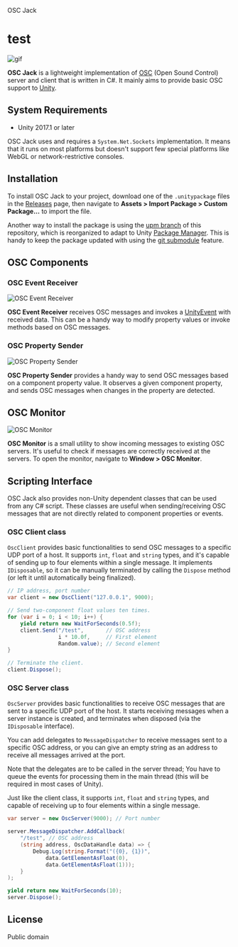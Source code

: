 OSC Jack

test
========

![gif](https://i.imgur.com/mjp2o3t.gif)

**OSC Jack** is a lightweight implementation of [OSC] (Open Sound Control)
server and client that is written in C#. It mainly aims to provide basic OSC
support to [Unity].

[OSC]: http://opensoundcontrol.org/
[Unity]: https://unity3d.com/

System Requirements
-------------------

- Unity 2017.1 or later

OSC Jack uses and requires a `System.Net.Sockets` implementation. It means that
it runs on most platforms but doesn't support few special platforms like WebGL
or network-restrictive consoles.

Installation
------------

To install OSC Jack to your project, download one of the `.unitypackage` files
in the [Releases] page, then navigate to **Assets > Import Package > Custom
Package...** to import the file.

Another way to install the package is using the [upm branch] of this
repository, which is reorganized to adapt to Unity [Package Manager]. This is
handy to keep the package updated with using the [git submodule] feature.

[Releases]: https://github.com/keijiro/OscJack/releases
[upm branch]: https://github.com/keijiro/OscJack/tree/upm
[Package Manager]: https://docs.unity3d.com/Packages/com.unity.package-manager-ui@latest/
[git submodule]: https://git-scm.com/book/en/v2/Git-Tools-Submodules

OSC Components
--------------

### OSC Event Receiver

![OSC Event Receiver](https://i.imgur.com/tWUe42Y.png)

**OSC Event Receiver** receives OSC messages and invokes a [UnityEvent] with
received data. This can be a handy way to modify property values or invoke
methods based on OSC messages.

[UnityEvent]: https://docs.unity3d.com/Manual/UnityEvents.html

### OSC Property Sender

![OSC Property Sender](https://i.imgur.com/dkx26EE.png)

**OSC Property Sender** provides a handy way to send OSC messages based on a
component property value. It observes a given component property, and sends OSC
messages when changes in the property are detected. 

OSC Monitor
-----------

![OSC Monitor](https://i.imgur.com/ZExVcuz.png)

**OSC Monitor** is a small utility to show incoming messages to existing OSC
servers. It's useful to check if messages are correctly received at the
servers. To open the monitor, navigate to **Window > OSC Monitor**.

Scripting Interface
-------------------

OSC Jack also provides non-Unity dependent classes that can be used from any
C# script. These classes are useful when sending/receiving OSC messages that
are not directly related to component properties or events.

### OSC Client class

`OscClient` provides basic functionalities to send OSC messages to a specific
UDP port of a host. It supports `int`, `float` and `string` types, and it's
capable of sending up to four elements within a single message. It implements
`IDisposable`, so it can be manually terminated by calling the `Dispose` method
(or left it until automatically being finalized).

```csharp
// IP address, port number
var client = new OscClient("127.0.0.1", 9000);

// Send two-component float values ten times.
for (var i = 0; i < 10; i++) {
    yield return new WaitForSeconds(0.5f);
    client.Send("/test",       // OSC address
                i * 10.0f,     // First element
                Random.value); // Second element
}

// Terminate the client.
client.Dispose();
```

### OSC Server class

`OscServer` provides basic functionalities to receive OSC messages that are
sent to a specific UDP port of the host. It starts receiving messages when a
server instance is created, and terminates when disposed (via the `IDisposable`
interface).

You can add delegates to `MessageDispatcher` to receive messages sent to a
specific OSC address, or you can give an empty string as an address to receive
all messages arrived at the port.

Note that the delegates are to be called in the server thread; You have to
queue the events for processing them in the main thread (this will be required
in most cases of Unity).

Just like the client class, it supports `int`, `float` and `string` types, and
capable of receiving up to four elements within a single message.

```csharp
var server = new OscServer(9000); // Port number

server.MessageDispatcher.AddCallback(
    "/test", // OSC address
    (string address, OscDataHandle data) => {
        Debug.Log(string.Format("({0}, {1})",
            data.GetElementAsFloat(0),
            data.GetElementAsFloat(1)));
    }
);

yield return new WaitForSeconds(10);
server.Dispose();
```

License
-------

Public domain
